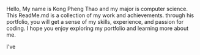 <!-- - 👋 Hi, I’m @kpthao
- 👀 I’m interested in ...
- 🌱 I’m currently learning ...
- 💞️ I’m looking to collaborate on ...
- 📫 How to reach me ... -->

<!---
kpthao/kpthao is a ✨ special ✨ repository because its `README.md` (this file) appears on your GitHub profile.
You can click the Preview link to take a look at your changes.
--->
Hello, 
  My name is Kong Pheng Thao and my major is computer science. This ReadMe.md is a collection of my work and achievements. through his portfolio, you will get a sense of my skills, experience, and passion for coding. I hope you enjoy exploring my portfolio and learning more about me.
  
  I've 
  
  
